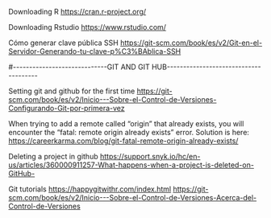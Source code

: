 Downloading R
https://cran.r-project.org/

Downloading Rstudio
https://www.rstudio.com/

Cómo generar clave pública SSH
https://git-scm.com/book/es/v2/Git-en-el-Servidor-Generando-tu-clave-p%C3%BAblica-SSH

#-----------------------------GIT AND GIT HUB--------------------------------------

Setting git and github for the first time
https://git-scm.com/book/es/v2/Inicio---Sobre-el-Control-de-Versiones-Configurando-Git-por-primera-vez

When trying to add a remote called “origin” that already exists, you will encounter the “fatal: remote origin already exists” error. Solution is here:
https://careerkarma.com/blog/git-fatal-remote-origin-already-exists/

Deleting a project in github
https://support.snyk.io/hc/en-us/articles/360000911257-What-happens-when-a-project-is-deleted-on-GitHub-

Git tutorials
https://happygitwithr.com/index.html
https://git-scm.com/book/es/v2/Inicio---Sobre-el-Control-de-Versiones-Acerca-del-Control-de-Versiones

